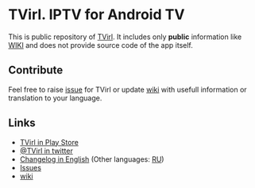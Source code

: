 # TVirl. IPTV for Android TV

This is public repository of [TVirl](http://bit.ly/2TRlHGn). It includes only **public** information like [WIKI](https://github.com/stari4ek/tvirl/wiki) and does not provide source code of the app itself.

## Contribute

Feel free to raise [issue](https://github.com/stari4ek/tvirl/issues) for TVirl or update [wiki](https://github.com/stari4ek/tvirl/wiki) with usefull information or translation to your language.

## Links

* [TVirl in Play Store](http://bit.ly/2TRlHGn)
* [@TVirl in twitter](https://twitter.com/TVirl_app)
* [Changelog in English](http://bit.ly/tvirl_changelog) (Other languages: [RU](http://bit.ly/tvirl_changelog_ru))
* [Issues](https://github.com/stari4ek/tvirl/issues)
* [wiki](https://github.com/stari4ek/tvirl/wiki)
